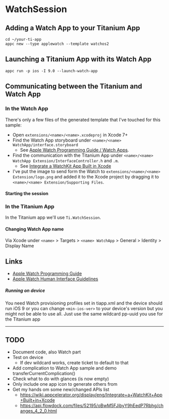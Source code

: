 # WatchSession

## Adding a Watch App to your Titanium App

	cd ~/your-ti-app
	appc new --type applewatch --template watchos2
	
## Launching a Titanium App with its Watch App

	appc run -p ios -I 9.0 --launch-watch-app
	
## Communicating between the Titanium and Watch App

### In the Watch App
There's only a few files of the generated template that I've touched for this sample:

* Open `extensions/<name>/<name>.xcodeproj` in Xcode 7+
* Find the Watch App storyboard under `<name>/<name> WatchApp/interface.storyboard`
	* See [Apple Watch Programming Guide / Watch Apps](https://developer.apple.com/library/prerelease/watchos/documentation/General/Conceptual/WatchKitProgrammingGuide/CreatingtheUserInterface.html#//apple_ref/doc/uid/TP40014969-CH4-SW1).
* Find the communication with the Titanium App under `<name>/<name> WatchApp Extension/InterfaceController.h` and `.m`.
	* See [Integrate a WatchKit App Built in Xcode](https://wiki.appcelerator.org/display/eng/Integrate+a+WatchKit+App+Built+in+Xcode) 
* I've put the image to send form the Watch to `extensions/<name>/<name> Extension/logo.png` and added it to the Xcode project by dragging it to `<name>/<name> Extension/Supporting Files`.

#### Starting the session

### In the Titanium App

In the Titanium app we'll use `Ti.WatchSession`.

#### Changing Watch App name
Via Xcode under `<name>` > Targets > `<name> WatchApp` > General > Identity > Display Name

## Links

* [Apple Watch Programming Guide](https://developer.apple.com/library/prerelease/watchos/documentation/General/Conceptual/WatchKitProgrammingGuide/index.html)
* [Apple Watch Human Interface Guidelines](https://developer.apple.com/watch/human-interface-guidelines/)

##### Running on device

You need Watch provisioning profiles set in tiapp.xml and the device should run iOS 9 or you can change `<min-ios-ver>` to your device's version but you might not be able to use all. Just use the same wildcard pp-uuid you use for the Titanium app

---------------------------------------

## TODO
* Document code, also Watch part
* Test on device
	* If dev wildcard works, create ticket to default to that
* Add complication to Watch App sample and demo transferCurrentComplication() 
* Check what to do with glances (is now empty)
* Only include one app icon to generate others from
* Get my hands om some new/changed APIs list
	* https://wiki.appcelerator.org/display/eng/Integrate+a+WatchKit+App+Built+in+Xcode
	* https://api.flowdock.com/files/52195/oBwM5FJibyY9hEedP7Rbhg/changes_4_2_0.html